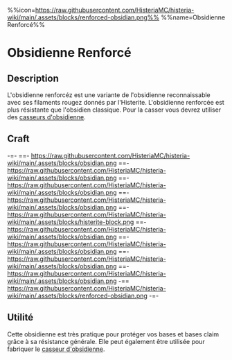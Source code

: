 %%icon=https://raw.githubusercontent.com/HisteriaMC/histeria-wiki/main/.assets/blocks/renforced-obsidian.png%%
%%name=Obsidienne Renforcé%%
# Obsidienne Renforcé 

## Description 
L'obsidienne renforcéz est une variante de l'obsidienne reconnaissable avec ses filaments rougez donnés par l'Histerite. L'obsidienne renforcée est plus résistante que l'obsidien classique. Pour la casser vous devrez utiliser des [casseurs d'obsidienne](https://histeria.fr/wiki/objets/casseur-pour-obsidienne).

## Craft
-=-
 ==- https://raw.githubusercontent.com/HisteriaMC/histeria-wiki/main/.assets/blocks/obsidian.png
 ==- https://raw.githubusercontent.com/HisteriaMC/histeria-wiki/main/.assets/blocks/obsidian.png
 ==- https://raw.githubusercontent.com/HisteriaMC/histeria-wiki/main/.assets/blocks/obsidian.png
 ==- https://raw.githubusercontent.com/HisteriaMC/histeria-wiki/main/.assets/blocks/obsidian.png
 ==- https://raw.githubusercontent.com/HisteriaMC/histeria-wiki/main/.assets/blocks/histerite-block.png
 ==- https://raw.githubusercontent.com/HisteriaMC/histeria-wiki/main/.assets/blocks/obsidian.png
 ==- https://raw.githubusercontent.com/HisteriaMC/histeria-wiki/main/.assets/blocks/obsidian.png
 ==- https://raw.githubusercontent.com/HisteriaMC/histeria-wiki/main/.assets/blocks/obsidian.png
 ==- https://raw.githubusercontent.com/HisteriaMC/histeria-wiki/main/.assets/blocks/obsidian.png
 -== https://raw.githubusercontent.com/HisteriaMC/histeria-wiki/main/.assets/blocks/renforced-obsidian.png
-=-

## Utilité 
Cette obsidienne est très pratique pour protéger vos bases et bases claim grâce à sa résistance générale. Elle peut également être utilisée pour fabriquer le [casseur d'obsidienne](https://histeria.fr/wiki/objets/casseur-pour-obsidienne).
